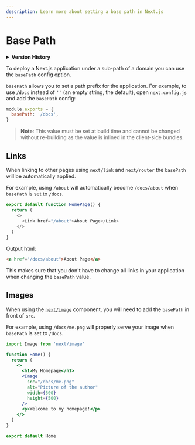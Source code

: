 ```yaml
---
description: Learn more about setting a base path in Next.js
---
```


# Base Path

<details>
  <summary><b>Version History</b></summary>

| Version  | Changes          |
| -------- | ---------------- |
| `v9.5.0` | Base Path added. |

</details>

To deploy a Next.js application under a sub-path of a domain you can use the `basePath` config option.

`basePath` allows you to set a path prefix for the application. For example, to use `/docs` instead of `''` (an empty string, the default), open `next.config.js` and add the `basePath` config:

```js
module.exports = {
  basePath: '/docs',
}
```

> **Note**: This value must be set at build time and cannot be changed without re-building as the value is inlined in the client-side bundles.

## Links

When linking to other pages using `next/link` and `next/router` the `basePath` will be automatically applied.

For example, using `/about` will automatically become `/docs/about` when `basePath` is set to `/docs`.

```js
export default function HomePage() {
  return (
    <>
      <Link href="/about">About Page</Link>
    </>
  )
}
```

Output html:

```html
<a href="/docs/about">About Page</a>
```

This makes sure that you don't have to change all links in your application when changing the `basePath` value.

## Images

When using the [`next/image`](/docs/api-reference/next/image.md) component, you will need to add the `basePath` in front of `src`.

For example, using `/docs/me.png` will properly serve your image when `basePath` is set to `/docs`.

```jsx
import Image from 'next/image'

function Home() {
  return (
    <>
      <h1>My Homepage</h1>
      <Image
        src="/docs/me.png"
        alt="Picture of the author"
        width={500}
        height={500}
      />
      <p>Welcome to my homepage!</p>
    </>
  )
}

export default Home
```
